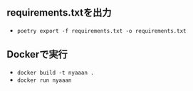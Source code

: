 ## requirements.txtを出力
- `poetry export -f requirements.txt -o requirements.txt`

## Dockerで実行
- `docker build -t nyaaan .`
- `docker run nyaaan`